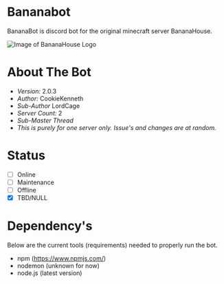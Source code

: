 # Bananabot
BananaBot is discord bot for the original minecraft server BananaHouse.

![Image of BananaHouse Logo](https://cdn.discordapp.com/attachments/311161728446758925/484877350786564098/bananahouse.png)

# About The Bot

* *Version:* 2.0.3
* *Author:* CookieKenneth
* *Sub-Author* LordCage
* *Server Count:* 2
* *Sub-Master Thread*
* *This is purely for one server only. Issue's and changes are at random.*

# Status

- [ ] Online
- [ ] Maintenance
- [ ] Offline
- [X] TBD/NULL

# Dependency's

Below are the current tools (requirements) needed to properly run the bot.

* npm (https://www.npmjs.com/)
* nodemon (unknown for now)
* node.js (latest version)
